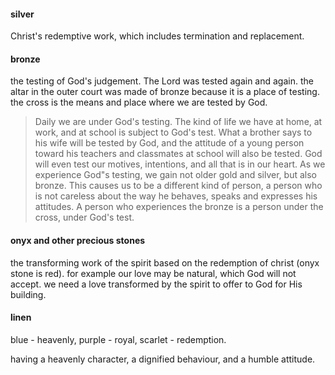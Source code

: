 #### silver
Christ's redemptive work, which includes termination and replacement.

#### bronze
the testing of God's judgement. The Lord was tested again and again. the altar
in the outer court was made of bronze because it is a place of testing. the cross is
the means and place where we are tested by God.

> Daily we are under God's testing. The kind of life we have at home, at work, and at school is subject to God's test. What a brother says to his wife will be tested by God, and the attitude of a young person toward his teachers and classmates at school will also be tested. God will even test our motives, intentions, and all that is in our heart. As we experience God"s testing, we gain not older gold and silver, but also bronze. This causes us to be a different kind of person, a person who is not careless about the way he behaves, speaks and expresses his attitudes. A person who experiences the bronze is a person under the cross, under God's test.

#### onyx and other precious stones
the transforming work of the spirit based on the redemption of christ (onyx stone is red). for example our love may be natural, which God will not accept. we need a love transformed by the spirit to offer to God for His building.

#### linen
blue - heavenly, purple - royal, scarlet - redemption.

having a heavenly character, a dignified behaviour, and a humble attitude. 
